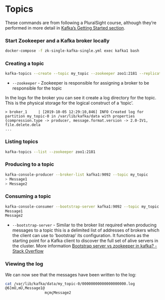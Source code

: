 # Topics

These commands are from following a PluralSight course, although they’re performed in more detail in [Kafka’s Getting Started section](https://kafka.apache.org/quickstart).

### Start Zookeeper and a Kafka broker locally

```bash
docker-compose -f zk-single-kafka-single.yml exec kafka1 bash
```

### Creating a topic

```bash
kafka-topics --create --topic my_topic --zookeeper zoo1:2181 --replication-factor 1 --partitions 1
```

* `--zookeeper` - Zookeeper is responsible for assigning a broker to be responsible for the topic

In the logs for the broker you can see it create a log directory for the topic. This is the physical storage for the logical construct of a ‘topic’.

```text
> broker_1     | [2019-10-05 12:29:10,846] INFO Created log for partition my_topic-0 in /var/lib/kafka/data with properties {compression.type -> producer, message.format.version -> 2.0-IV1, file.delete.dela
...
```

### Listing topics

```bash
kafka-topics --list --zookeeper zoo1:2181
```

### Producing to a topic

```bash
kafka-console-producer --broker-list kafka1:9092 --topic my_topic
> Message1
> Message2
```

### Consuming a topic

```bash
kafka-console-consumer --bootstrap-server kafka1:9092 --topic my_topic --from-beginning
Message1
Message2
```

* `--bootstrap-server` - Similar to the broker list required when producing messages to a topic this is a delimited list of addresses of brokers which the client can use to ‘bootstrap’ its configuration. It functions as the starting point for a Kafka client to discover the full set of alive servers in the cluster. More information [Bootstrap server vs zookeeper in kafka? - Stack Overflow](https://stackoverflow.com/questions/46173003/bootstrap-server-vs-zookeeper-in-kafka)

### Viewing the log

We can now see that the messages have been written to the log:

```bash
cat /var/lib/kafka/data/my_topic-0/00000000000000000000.log
@6]mÛ,mÛ,Message1@
                  mçmçMessage2
```

